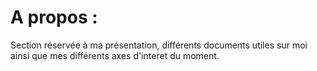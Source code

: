 # A propos :

Section réservée à ma présentation, différents documents utiles sur moi ainsi que mes différents axes d'interet du moment.
